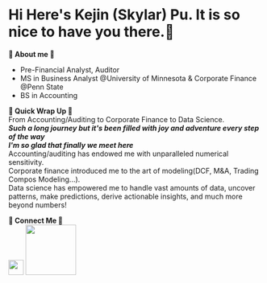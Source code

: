 # Hi Here's Kejin (Skylar) Pu. It is so nice to have you there.🩵
**🩶 About me 🩶**
- Pre-Financial Analyst, Auditor    
- MS in Business Analyst @University of Minnesota & Corporate Finance @Penn State  
- BS in Accounting

**🤍 Quick Wrap Up 🤍**   
From Accounting/Auditing to Corporate Finance to Data Science.  
**_Such a long journey but it's been filled with joy and adventure every step of the way_**   
**_I'm so glad that finally we meet here_**   
Accounting/auditing has endowed me with unparalleled numerical sensitivity.   
Corporate finance introduced me to the art of modeling(DCF, M&A, Trading Compos Modeling...).  
Data science has empowered me to handle vast amounts of data, uncover patterns, make predictions, derive actionable insights, and much more beyond numbers!  

**🖤 Connect Me 🖤**  
[<img src="https://upload.wikimedia.org/wikipedia/commons/c/ca/LinkedIn_logo_initials.png" width="30">](https://www.linkedin.com/in/kejin-skylar-pu/)
[<img src="https://upload.wikimedia.org/wikipedia/commons/4/4b/Tableau_Logo.png" width="100">](https://public.tableau.com/app/profile/skylar.pu/vizzes)










